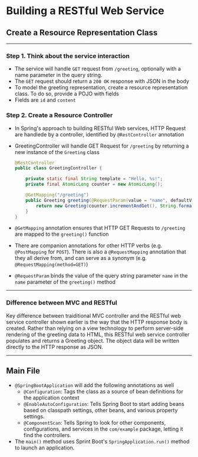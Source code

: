 # Building a RESTful Web Service
## Create a Resource Representation Class
---
### Step 1. Think about the service interaction
* The service will handle ```GET``` request from ```/greeting```, optionally with a name parameter in the query string.
* The ```GET``` request should return a ```200 OK``` response with JSON in the body
* To model the greeting representation, create a resource representation class. To do so, provide a POJO with fields
* Fields are ```id``` and ```content```

### Step 2. Create a Resource Controller
* In Spring's approach to building  RESTful Web services, HTTP Request are handlede by a controller, identified by ```@RestController``` annotation
* GreetingController will handle GET Request for ```/greeting``` by returning a new instance of the ```Greeting``` class

    ```java
    @RestController
    public class GreetingController {

        private static final String template = "Hello, %s!";
        private final AtomicLong counter = new AtomicLong();

        @GetMapping("/greeting")
        public Greeting greeting(@RequestParam(value = "name", defaultValue = "World") String name) {
            return new Greeting(counter.incrementAndGet(), String.format(template, name));
        }
    }
    ```
* ```@GetMapping``` annotation ensures that HTTP GET Requests to ```/greeting``` are mapped to the ```greeting()``` function
* There are companion annotations for other HTTP verbs (e.g. ```@PostMapping``` for ```POST```). There is also a ```@RequestMapping``` annotation that they all derive from, and can serve as a synonym (e.g. ```@RequestMapping(method=GET)```)
* ```@RequestParam``` binds the value of the query string parameter ```name``` in the ```name``` parameter of the ```greeting()``` method
---
### Difference between MVC and RESTful
Key difference between traiditional MVC controller and the RESTful web service controller shown earlier is the way that the HTTP response body is created. Rather than relying on a view technology to perform server-side rendering of the greeting data to HTML, this RESTful web service controller populates and returns a Greeting object. The object data will be written directly to the HTTP response as JSON.

---
## Main File
* ```@SpringBootApplication``` will add the following annotations as well
  * ```@Configuration```: Tags the class as a source of bean definitions for the application context
  * ```@EnableAutoConfiguration```: Tells Spring Boot to start adding beans based on classpath settings, other beans, and various property settings.
  * ```@ComponentScan```: Tells Spring to look for other components, configurations, and services in the ```com/example``` package, letting it find the controllers.
* The ```main()``` method uses Sprint Boot's ```SpringApplication.run()``` method to launch an application. 